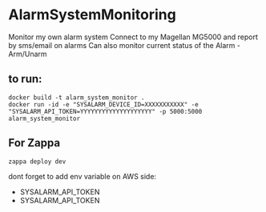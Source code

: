 # AlarmSystemMonitoring
Monitor my own alarm system
Connect to my Magellan MG5000 and report by sms/email on alarms
Can also monitor current status of the Alarm - Arm/Unarm


## to run:

```
docker build -t alarm_system_monitor . 
docker run -id -e "SYSALARM_DEVICE_ID=XXXXXXXXXXX" -e "SYSALARM_API_TOKEN=YYYYYYYYYYYYYYYYYYYY" -p 5000:5000 alarm_system_monitor
```


## For Zappa

```
zappa deploy dev
```

dont forget to add env variable on AWS side:
- SYSALARM_API_TOKEN
- SYSALARM_API_TOKEN